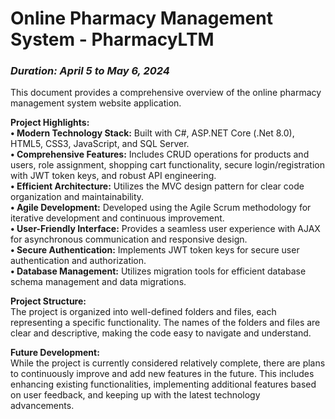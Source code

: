 # Online Pharmacy Management System - PharmacyLTM <br>
### <i>Duration: April 5 to May 6, 2024</i>
This document provides a comprehensive overview of the online pharmacy management system website application.

**Project Highlights:**<br>
<b>•	Modern Technology Stack:</b> Built with C#, ASP.NET Core (.Net 8.0), HTML5, CSS3, JavaScript, and SQL Server.<br>
<b>•	Comprehensive Features:</b> Includes CRUD operations for products and users, role assignment, shopping cart functionality, secure login/registration with JWT token keys, and robust API engineering.<br>
<b>•	Efficient Architecture:</b> Utilizes the MVC design pattern for clear code organization and maintainability.<br>
<b>•	Agile Development:</b> Developed using the Agile Scrum methodology for iterative development and continuous improvement.<br>
<b>•	User-Friendly Interface:</b> Provides a seamless user experience with AJAX for asynchronous communication and responsive design.<br>
<b>•	Secure Authentication:</b> Implements JWT token keys for secure user authentication and authorization.<br>
<b>•	Database Management:</b> Utilizes migration tools for efficient database schema management and data migrations.<br>

<b>Project Structure:</b><br>
The project is organized into well-defined folders and files, each representing a specific functionality. The names of the folders and files are clear and descriptive, making the code easy to navigate and understand.

**Future Development:**<br>
While the project is currently considered relatively complete, there are plans to continuously improve and add new features in the future. This includes enhancing existing functionalities, implementing additional features based on user feedback, and keeping up with the latest technology advancements.

